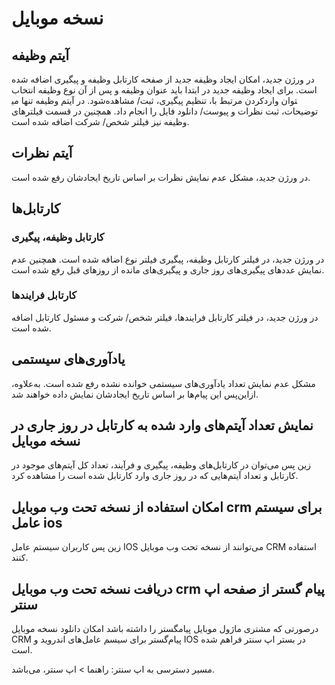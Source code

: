# نسخه موبایل

## آیتم وظیفه

در ورژن جدید، امکان ایجاد وظیفه جدید از صفحه کارتابل وظیفه و پیگیری اضافه شده است. برای ایجاد وظیفه جدید در ابتدا باید عنوان وظیفه و پس از آن نوع وظیفه انتخاب شود. در آیتم وظیفه تنها می‎توان واردکردن مرتبط با، تنظیم پیگیری، ثبت/ مشاهده توضیحات، ثبت نظرات و پیوست/ دانلود فایل را انجام داد. همچنین در قسمت فیلترهای وظیفه نیز فیلتر شخص/ شرکت اضافه شده است.

## آیتم نظرات

در ورژن جدید، مشکل عدم نمایش نظرات بر اساس تاریخ ایجادشان رفع شده است.

## کارتابل‌ها

### کارتابل وظیفه، پیگیری

در ورژن جدید، در فیلتر کارتابل وظیفه، پیگیری فیلتر نوع اضافه شده است. همچنین عدم نمایش عددهای پیگیری‌های روز جاری و پیگیری‌های مانده از روزهای قبل رفع شده است.

### کارتابل فرایندها

در ورژن جدید، در فیلتر کارتابل فرایندها، فیلتر شخص/ شرکت و مسئول کارتابل اضافه شده است.

## یادآوری‌های سیستمی

مشکل عدم نمایش تعداد یادآوری‌های سیستمی خوانده نشده رفع شده است.  به‌علاوه، ازاین‌پس این پیام‌ها بر اساس تاریخ ایجادشان نمایش داده خواهند شد.

## نمایش تعداد آیتم‌های وارد شده به کارتابل در روز جاری در نسخه موبایل

زین پس می‌توان در کارتابل‌های وظیفه، پیگیری و فرآیند، تعداد کل آیتم‌های موجود در کارتابل و تعداد آیتم‌هایی که در روز جاری وارد کارتابل شده است را مشاهده کرد.

## امکان استفاده از نسخه تحت وب موبایل crm برای سیستم عامل ios

زین پس کاربران سیستم عامل IOS می‌توانند از نسخه تحت وب موبایل CRM استفاده کنند. 

## دریافت نسخه تحت وب موبایل crm پیام گستر از صفحه اپ سنتر

درصورتی که مشتری ماژول موبایل پیامگستر را داشته باشد امکان دانلود نسخه موبایل CRM پیام‌گستر برای سیسم‌ عامل‌های اندروید و IOS در بستر اپ سنتر فراهم شده است.

مسیر دسترسی به اپ سنتر: راهنما > اپ سنتر، می‌باشد. 
